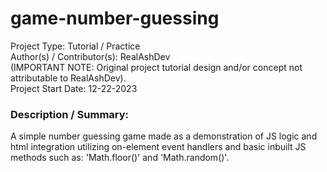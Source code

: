 # game-number-guessing

Project Type: Tutorial / Practice  
Author(s) / Contributor(s): RealAshDev  
(IMPORTANT NOTE: Original project tutorial design and/or concept not attributable to RealAshDev).  
Project Start Date: 12-22-2023  

### Description / Summary: 

A simple number guessing game made as a demonstration of JS logic and html integration utilizing on-element event handlers and basic inbuilt JS methods such as: 'Math.floor()' and 'Math.random()'.    